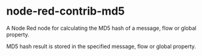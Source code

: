 # node-red-contrib-md5
A Node Red node for calculating the MD5 hash of a message, flow or global property.

MD5 hash result is stored in the specified message, flow or global property.
